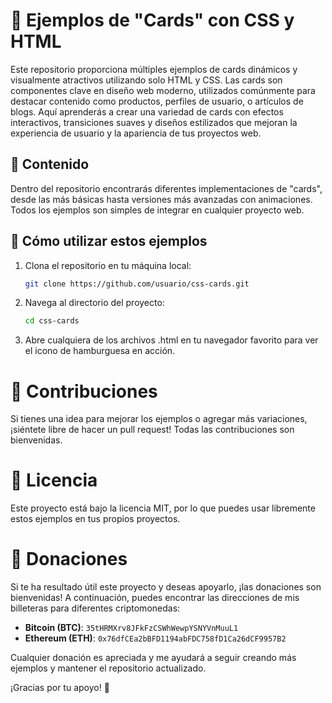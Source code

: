 # 🍔 Ejemplos de "Cards" con CSS y HTML

Este repositorio proporciona múltiples ejemplos de cards dinámicos y visualmente atractivos utilizando solo HTML y CSS. Las cards son componentes clave en diseño web moderno, utilizados comúnmente para destacar contenido como productos, perfiles de usuario, o artículos de blogs. Aquí aprenderás a crear una variedad de cards con efectos interactivos, transiciones suaves y diseños estilizados que mejoran la experiencia de usuario y la apariencia de tus proyectos web.

## 📄 Contenido

Dentro del repositorio encontrarás diferentes implementaciones de "cards", desde las más básicas hasta versiones más avanzadas con animaciones. Todos los ejemplos son simples de integrar en cualquier proyecto web.

## 🚀 Cómo utilizar estos ejemplos

1. Clona el repositorio en tu máquina local:
   ```bash
   git clone https://github.com/usuario/css-cards.git
   ```

2. Navega al directorio del proyecto:
   ```bash
   cd css-cards
   ```
   
3. Abre cualquiera de los archivos .html en tu navegador favorito para ver el icono de hamburguesa en acción.

# 🤝 Contribuciones
Si tienes una idea para mejorar los ejemplos o agregar más variaciones, ¡siéntete libre de hacer un pull request! Todas las contribuciones son bienvenidas.


# 📜 Licencia
Este proyecto está bajo la licencia MIT, por lo que puedes usar libremente estos ejemplos en tus propios proyectos.


# 🙏 Donaciones

Si te ha resultado útil este proyecto y deseas apoyarlo, ¡las donaciones son bienvenidas! A continuación, puedes encontrar las direcciones de mis billeteras para diferentes criptomonedas:

- **Bitcoin (BTC)**: `35tHRMXrv8JFkFzCSWhWewpYSNYVnMuuL1`
- **Ethereum (ETH)**: `0x76dfCEa2bBFD1194abFDC758fD1Ca26dCF9957B2`

Cualquier donación es apreciada y me ayudará a seguir creando más ejemplos y mantener el repositorio actualizado.

¡Gracias por tu apoyo! 🙌
